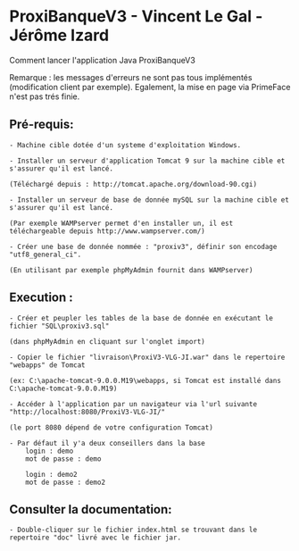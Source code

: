# ProxiBanqueV3 - Vincent Le Gal - Jérôme Izard
Comment lancer l'application Java ProxiBanqueV3

Remarque : les messages d'erreurs ne sont pas tous implémentés (modification client par exemple).
Egalement, la mise en page via PrimeFace n'est pas trés finie.

## Pré-requis:
	- Machine cible dotée d'un systeme d'exploitation Windows.
		
	- Installer un serveur d'application Tomcat 9 sur la machine cible et s'assurer qu'il est lancé.

	(Téléchargé depuis : http://tomcat.apache.org/download-90.cgi)
			
	- Installer un serveur de base de donnée mySQL sur la machine cible et s'assurer qu'il est lancé.
		
	(Par exemple WAMPserver permet d'en installer un, il est téléchargeable depuis http://www.wampserver.com/)
			
	- Créer une base de donnée nommée : "proxiv3", définir son encodage "utf8_general_ci".
		
	(En utilisant par exemple phpMyAdmin fournit dans WAMPserver)
## Execution :
	- Créer et peupler les tables de la base de donnée en exécutant le fichier "SQL\proxiv3.sql"
		
	(dans phpMyAdmin en cliquant sur l'onglet import)
			
	- Copier le fichier "livraison\ProxiV3-VLG-JI.war" dans le repertoire "webapps" de Tomcat
		
	(ex: C:\apache-tomcat-9.0.0.M19\webapps, si Tomcat est installé dans C:\apache-tomcat-9.0.0.M19)
			
	- Accéder à l'application par un navigateur via l'url suivante "http://localhost:8080/ProxiV3-VLG-JI/"
		
	(le port 8080 dépend de votre configuration Tomcat)
	
	- Par défaut il y'a deux conseillers dans la base
		login : demo
		mot de passe : demo
		
		login : demo2
		mot de passe : demo2

## Consulter la documentation: 
	- Double-cliquer sur le fichier index.html se trouvant dans le repertoire "doc" livré avec le fichier jar.
